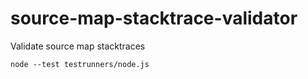 # source-map-stacktrace-validator

Validate source map stacktraces

`node --test testrunners/node.js`
